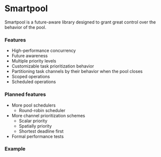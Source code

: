 # Smartpool

Smartpool is a future-aware library designed to grant great control over the behavior 
of the pool.

### Features

* High-performance concurrency
* Future awareness
* Multiple priority levels
* Customizable task prioritization behavior
* Partitioning task channels by their behavior when the pool closes
* Scoped operations
* Scheduled operations

### Planned features

* More pool schedulers
  * Round-robin scheduler
* More channel prioritization schemes
  * Scalar priority
  * Spatially priority
  * Shortest deadline first
* Formal performance tests

### Example

